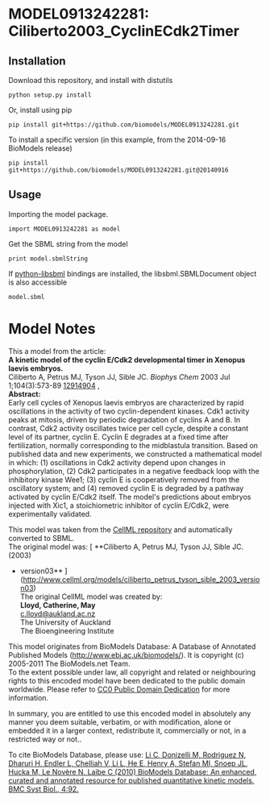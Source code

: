 # MODEL0913242281: Ciliberto2003_CyclinECdk2Timer

## Installation

Download this repository, and install with distutils

`python setup.py install`

Or, install using pip

`pip install git+https://github.com/biomodels/MODEL0913242281.git`

To install a specific version (in this example, from the 2014-09-16 BioModels release)

`pip install git+https://github.com/biomodels/MODEL0913242281.git@20140916`

## Usage

Importing the model package.

`import MODEL0913242281 as model`

Get the SBML string from the model

`print model.sbmlString`

If [python-libsbml](https://pypi.python.org/pypi/python-libsbml) bindings are
installed, the libsbml.SBMLDocument object is also accessible

`model.sbml`


# Model Notes


This a model from the article:  
**A kinetic model of the cyclin E/Cdk2 developmental timer in Xenopus laevis embryos.**   
Ciliberto A, Petrus MJ, Tyson JJ, Sible JC. _Biophys Chem_ 2003 Jul
1;104(3):573-89 [12914904](http://www.ncbi.nlm.nih.gov/pubmed/12914904) ,  
**Abstract:**   
Early cell cycles of Xenopus laevis embryos are characterized by rapid
oscillations in the activity of two cyclin-dependent kinases. Cdk1 activity
peaks at mitosis, driven by periodic degradation of cyclins A and B. In
contrast, Cdk2 activity oscillates twice per cell cycle, despite a constant
level of its partner, cyclin E. Cyclin E degrades at a fixed time after
fertilization, normally corresponding to the midblastula transition. Based on
published data and new experiments, we constructed a mathematical model in
which: (1) oscillations in Cdk2 activity depend upon changes in
phosphorylation, (2) Cdk2 participates in a negative feedback loop with the
inhibitory kinase Wee1; (3) cyclin E is cooperatively removed from the
oscillatory system; and (4) removed cyclin E is degraded by a pathway
activated by cyclin E/Cdk2 itself. The model's predictions about embryos
injected with Xic1, a stoichiometric inhibitor of cyclin E/Cdk2, were
experimentally validated.

This model was taken from the [CellML
repository](http://www.cellml.org/models) and automatically converted to SBML.  
The original model was: [ **Ciliberto A, Petrus MJ, Tyson JJ, Sible JC. (2003)
- version03**
](http://www.cellml.org/models/ciliberto_petrus_tyson_sible_2003_version03)  
The original CellML model was created by:  
**Lloyd, Catherine, May**   
c.lloyd@aukland.ac.nz  
The University of Auckland  
The Bioengineering Institute  

This model originates from BioModels Database: A Database of Annotated
Published Models (http://www.ebi.ac.uk/biomodels/). It is copyright (c)
2005-2011 The BioModels.net Team.  
To the extent possible under law, all copyright and related or neighbouring
rights to this encoded model have been dedicated to the public domain
worldwide. Please refer to [CC0 Public Domain
Dedication](http://creativecommons.org/publicdomain/zero/1.0/) for more
information.

In summary, you are entitled to use this encoded model in absolutely any
manner you deem suitable, verbatim, or with modification, alone or embedded it
in a larger context, redistribute it, commercially or not, in a restricted way
or not..  
  
To cite BioModels Database, please use: [Li C, Donizelli M, Rodriguez N,
Dharuri H, Endler L, Chelliah V, Li L, He E, Henry A, Stefan MI, Snoep JL,
Hucka M, Le Novère N, Laibe C (2010) BioModels Database: An enhanced, curated
and annotated resource for published quantitative kinetic models. BMC Syst
Biol., 4:92.](http://www.ncbi.nlm.nih.gov/pubmed/20587024)


